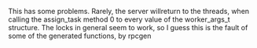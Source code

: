 This has some problems. Rarely, the server willreturn to the threads, when calling the assign_task method 0 to every value of the worker_args_t structure.
 The locks in  general seem to work, so I guess this is the fault of some of the generated functions, by rpcgen

